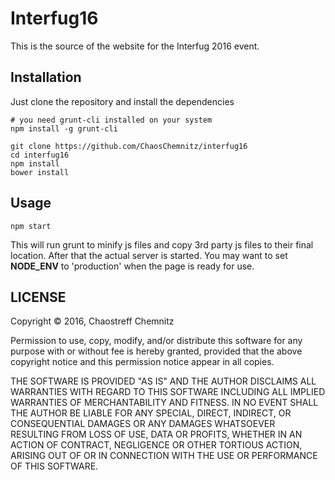 # Interfug16

This is the source of the website for the Interfug 2016 event.

## Installation

Just clone the repository and install the dependencies
```
# you need grunt-cli installed on your system
npm install -g grunt-cli

git clone https://github.com/ChaosChemnitz/interfug16
cd interfug16
npm install
bower install
```

## Usage

```
npm start
```

This will run grunt to minify js files and copy 3rd party js files to their
final location. After that the actual server is started.
You may want to set **NODE_ENV** to 'production' when the page is ready for use.

## LICENSE

Copyright © 2016, Chaostreff Chemnitz

Permission to use, copy, modify, and/or distribute this software for any
purpose with or without fee is hereby granted, provided that the above
copyright notice and this permission notice appear in all copies.

THE SOFTWARE IS PROVIDED "AS IS" AND THE AUTHOR DISCLAIMS ALL WARRANTIES
WITH REGARD TO THIS SOFTWARE INCLUDING ALL IMPLIED WARRANTIES OF
MERCHANTABILITY AND FITNESS. IN NO EVENT SHALL THE AUTHOR BE LIABLE FOR
ANY SPECIAL, DIRECT, INDIRECT, OR CONSEQUENTIAL DAMAGES OR ANY DAMAGES
WHATSOEVER RESULTING FROM LOSS OF USE, DATA OR PROFITS, WHETHER IN AN
ACTION OF CONTRACT, NEGLIGENCE OR OTHER TORTIOUS ACTION, ARISING OUT OF
OR IN CONNECTION WITH THE USE OR PERFORMANCE OF THIS SOFTWARE.
